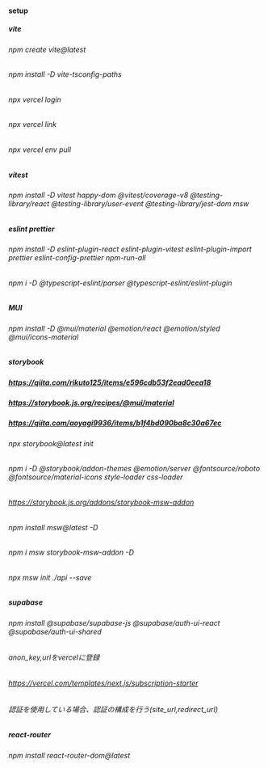#### setup


##### vite
###### npm create vite@latest
###### npm install -D vite-tsconfig-paths
###### npx vercel login
###### npx vercel link
###### npx vercel env pull

##### vitest
###### npm install -D vitest happy-dom @vitest/coverage-v8 @testing-library/react @testing-library/user-event @testing-library/jest-dom msw

##### eslint prettier
###### npm install -D eslint-plugin-react eslint-plugin-vitest eslint-plugin-import prettier eslint-config-prettier npm-run-all
###### npm i -D @typescript-eslint/parser @typescript-eslint/eslint-plugin

##### MUI
###### npm install -D @mui/material @emotion/react @emotion/styled @mui/icons-material

##### storybook
##### https://qiita.com/rikuto125/items/e596cdb53f2ead0eea18
##### https://storybook.js.org/recipes/@mui/material
##### https://qiita.com/aoyagi9936/items/b1f4bd090ba8c30a67ec
###### npx storybook@latest init
###### npm i -D @storybook/addon-themes @emotion/server @fontsource/roboto @fontsource/material-icons style-loader css-loader
###### https://storybook.js.org/addons/storybook-msw-addon
###### npm install msw@latest -D
###### npm i msw storybook-msw-addon -D
###### npx msw init ./api --save

##### supabase
###### npm install @supabase/supabase-js @supabase/auth-ui-react @supabase/auth-ui-shared
###### anon_key,urlをvercelに登録
###### https://vercel.com/templates/next.js/subscription-starter
###### 認証を使用している場合、認証の構成を行う(site_url,redirect_url)

##### react-router
###### npm install react-router-dom@latest
